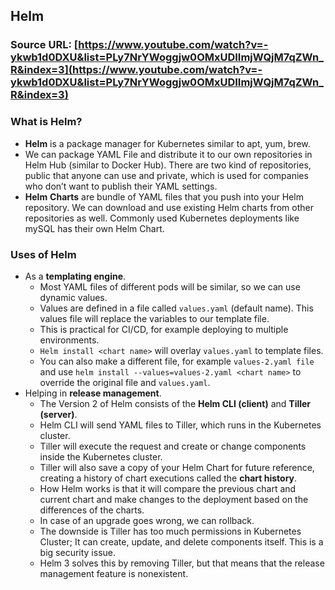 ## Helm

### Source URL: [https://www.youtube.com/watch?v=-ykwb1d0DXU&list=PLy7NrYWoggjw0OMxUDIImjWQjM7qZWn_R&index=3](https://www.youtube.com/watch?v=-ykwb1d0DXU&list=PLy7NrYWoggjw0OMxUDIImjWQjM7qZWn_R&index=3)

### What is Helm?
- **Helm** is a package manager for Kubernetes similar to  apt, yum, brew.
- We can package YAML File and distribute it to our own repositories in Helm Hub (similar to Docker Hub). There are two kind of repositories, public that anyone can use and private, which is used for companies who don’t want to publish their YAML settings.
- **Helm** **Charts** are bundle of YAML files that you push into your Helm repository. We can download and use existing Helm charts from other repositories as well. Commonly used Kubernetes deployments like mySQL has their own Helm Chart.

### Uses of Helm
- As a **templating engine**. 
	- Most YAML files of different pods will be similar, so we can use dynamic values.  
	- Values are defined in a file called `values.yaml` (default name). This values file will replace the variables to our template file. 
	- This is practical for CI/CD, for example deploying  to multiple environments.
	- `Helm install <chart name>` will overlay `values.yaml` to template files. 
	- You can also make a different file, for example `values-2.yaml file` and use `helm install --values=values-2.yaml <chart name>` to override the original file and `values.yaml`.
- Helping in **release management**. 
	- The Version 2 of Helm consists of the **Helm CLI (client)** and **Tiller (server)**. 
	- Helm CLI will send YAML files to Tiller, which runs in the Kubernetes cluster. 
	- Tiller will execute the request and create or change components inside the Kubernetes cluster.  
	- Tiller will also save a copy of your Helm Chart for future reference, creating a history of chart executions called the **chart history**. 
	- How Helm works is that it will compare the previous chart and current chart and make changes to the deployment based on the differences of the charts.  
	- In case of an upgrade  goes wrong, we can rollback. 
	- The downside is Tiller has too much permissions in Kubernetes Cluster; It can create, update, and delete components itself. This is a big security issue.  
	- Helm 3 solves this by removing Tiller, but that means that the release management feature is nonexistent.
<!--stackedit_data:
eyJoaXN0b3J5IjpbLTExNDkzMTk5NTZdfQ==
-->